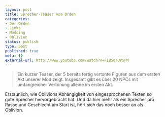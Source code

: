 ```yaml
---
layout: post
title: Sprecher-Teaser vom Orden
categories:
- Der Orden
- Links
- Modding
- Oblivion
status: publish
type: post
published: true
meta: {}
external-url: http://www.youtube.com/watch?v=FIBSqaUP5PM
---
```

<blockquote>Ein kurzer Teaser, der 5 bereits fertig vertonte Figuren aus dem ersten Akt unserer Mod zeigt. Insgesamt gibt es über 20 NPCs mit umfangreicher Vertonung alleine im ersten Akt.</blockquote>

Erstaunlich, wie Oblivions Abhängigkeit von eingesprochenen Texten so gute Sprecher hervorgebracht hat. Und da hier mehr als ein Sprecher pro Rasse und Geschlecht am Start ist, hört sich das noch besser an als Oblivion.
